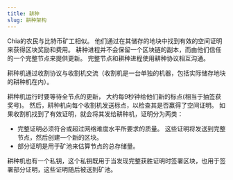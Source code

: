 ```yaml
---
title: 耕种
slug: 耕种架构
---
```


Chia的农民与比特币矿工相似。 他们通过在其储存的地块中找到有效的空间证明来获得区块奖励和费用。 耕种进程并不会保留一个区块链的副本，而由他们信任的一个完整节点来提供更新。 完整节点和耕种进程使用耕种协议相互沟通。

耕种机通过收割协议与收割机交流（收割机是一台单独的机器，包括实际储存地块的耕种机在内）。

耕种机运行时要等待全节点的更新， 大约每9秒钟给他们新的标点(相当于抽签获奖号)。 然后，耕种机向每个收割机发送标点，以检查其是否赢得了空间证明。 如果收割机找到了有效证明，就会将其发给耕种机，证明分为两类：

- 完整证明必须符合或超过网络难度水平所要求的质量。 这些证明将发送到完整节点，然后创建一个新的区块。
- 部分证明是用于矿池来估算节点的总存储量。

耕种机也有一个私钥，这个私钥既用于当发现完整获胜证明时签署区块，也用于签署部分证明，这些证明随后被送到矿池。
